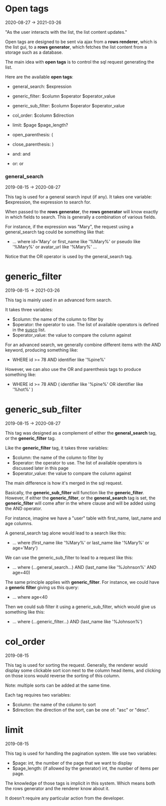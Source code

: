 Open tags
============
2020-08-27 -> 2021-03-26


"As the user interacts with the list, the list content updates."



Open tags are designed to be sent via ajax from a **rows renderer**, which is the list gui, to a **rows generator**, which fetches the list
content from a storage such as a database.



The main idea with **open tags** is to control the sql request generating the list. 


Here are the available **open tags**:


- general_search: $expression
- generic_filter: $column $operator $operator_value
- generic_sub_filter: $column $operator $operator_value
- col_order: $column $direction
- limit: $page $page_length?

- open_parenthesis: (
- close_parenthesis: )
- and: and
- or: or



### general_search
2019-08-15 -> 2020-08-27



This tag is used for a general search input (if any).
It takes one variable: $expression, the expression to search for.

When passed to the **rows generator**, the **rows generator** will know exactly in which fields to search.
This is generally a combination of various fields.

For instance, if the expression was "Mary", the request using a general_search tag could be something like that:

- ... where id='Mary' or first_name like '%Mary%' or pseudo like '%Mary%' or avatar_url like '%Mary%' ...

Notice that the OR operator is used by the general_search tag.


# generic_filter
2019-08-15 -> 2021-03-26



This tag is mainly used in an advanced form search.

It takes three variables:

- $column: the name of the column to filter by 
- $operator: the operator to use. The list of available operators is defined in the [susco](https://github.com/lingtalfi/NotationFan/blob/master/sql-unofficial-standard-comparison-operators.md) list. 
- $operator_value: the value to compare the column against 

For an advanced search, we generally combine different items with the AND keyword, producing something like:

- WHERE id >= 78 AND identifier like '%pine%' 

However, we can also use the OR and parenthesis tags to produce something like:

- WHERE id >= 78 AND ( identifier like '%pine%' OR identifier like '%hot%' )

 


 



# generic_sub_filter
2019-08-15 -> 2020-08-27

This tag was designed as a complement of either the **general_search** tag, or the **generic_filter** tag.

Like the **generic_filter** tag, it takes three variables:

- $column: the name of the column to filter by 
- $operator: the operator to use. The list of available operators is discussed later in this page 
- $operator_value: the value to compare the column against


The main difference is how it's merged in the sql request.

Basically, the **generic_sub_filter** will function like the **generic_filter**.
However, if either the **generic_filter**, or the **general_search** tag is set, the **generic_filter** will come after in the where clause 
and will be added using the AND operator.

For instance, imagine we have a "user" table with first_name, last_name and age columns.

A general_search tag alone would lead to a search like this:

- ... where (first_name like '%Mary%' or last_name like '%Mary%' or age='Mary')

We can use the generic_sub_filter to lead to a request like this:

- ... where (...general_search...) AND (last_name like '%Johnson%' AND age=40)

The same principle applies with **generic_filter**. 
For instance, we could have a **generic filter** giving us this query:

- ... where age<40

Then we could sub filter it using a generic_sub_filter, which would give us something like this:
 
- ... where (...generic_filter...) AND (last_name like '%Johnson%')



 


# col_order
2019-08-15

This tag is used for sorting the request. Generally, the renderer would display some clickable sort icon next to the column head items,
and clicking on those icons would reverse the sorting of this column.

Note: multiple sorts can be added at the same time.

Each tag requires two variables:

- $column: the name of the column to sort
- $direction: the direction of the sort, can be one of: "asc" or "desc".



# limit
2019-08-15


This tag is used for handling the pagination system. We use two variables: 

- $page: int, the number of the page that we want to display
- $page_length: (if allowed by the generator) int, the number of items per page. 



The knowledge of those tags is implicit in this system.
Which means both the rows generator and the renderer know about it.

It doesn't require any particular action from the developer.

